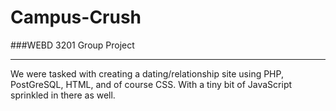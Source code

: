 # Campus-Crush
###WEBD 3201 Group Project
<hr/>
 We were tasked with creating a dating/relationship site using PHP, PostGreSQL, HTML, and of course CSS. 
 With a tiny bit of JavaScript sprinkled in there as well.

